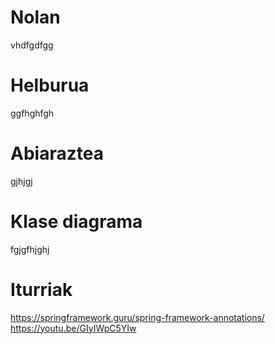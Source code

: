 # Nolan
vhdfgdfgg
# Helburua
ggfhghfgh
# Abiaraztea
gjhjgj
# Klase diagrama
fgjgfhjghj
# Iturriak
https://springframework.guru/spring-framework-annotations/
https://youtu.be/GIyIWpC5YIw
